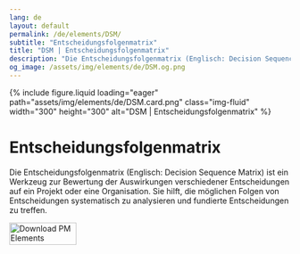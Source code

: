 ```yaml
---
lang: de
layout: default
permalink: /de/elements/DSM/
subtitle: "Entscheidungsfolgenmatrix"
title: "DSM | Entscheidungsfolgenmatrix"
description: "Die Entscheidungsfolgenmatrix (Englisch: Decision Sequence Matrix) ist ein Werkzeug zur Bewertung der Auswirkungen verschiedener Entscheidungen auf ein Projekt oder eine Organisation. Sie hilft, die möglichen Folgen von Entscheidungen systematisch zu analysieren und fundierte Entscheidungen zu treffen."
og_image: /assets/img/elements/de/DSM.og.png
---
```


{% include figure.liquid loading="eager" path="assets/img/elements/de/DSM.card.png" class="img-fluid" width="300" height="300" alt="DSM | Entscheidungsfolgenmatrix" %}

# Entscheidungsfolgenmatrix

Die Entscheidungsfolgenmatrix (Englisch: Decision Sequence Matrix) ist ein Werkzeug zur Bewertung der Auswirkungen verschiedener Entscheidungen auf ein Projekt oder eine Organisation. Sie hilft, die möglichen Folgen von Entscheidungen systematisch zu analysieren und fundierte Entscheidungen zu treffen.

<a href="https://apps.apple.com/app/apple-store/id6738084498?pt=127441684&ct=website&mt=8">
  <img src="{{ "assets/img/en/appstore.png" | relative_url }}" width="120" height="40" alt="Download PM Elements">
</a>
